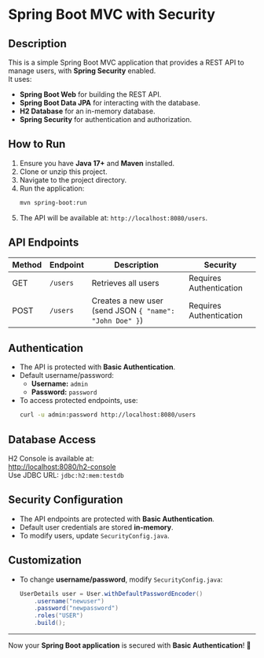 # Spring Boot MVC with Security

## Description
This is a simple Spring Boot MVC application that provides a REST API to manage users, with **Spring Security** enabled.  
It uses:
- **Spring Boot Web** for building the REST API.
- **Spring Boot Data JPA** for interacting with the database.
- **H2 Database** for an in-memory database.
- **Spring Security** for authentication and authorization.

## How to Run
1. Ensure you have **Java 17+** and **Maven** installed.
2. Clone or unzip this project.
3. Navigate to the project directory.
4. Run the application:
   ```sh
   mvn spring-boot:run
   ```
5. The API will be available at: `http://localhost:8080/users`.

## API Endpoints
| Method | Endpoint | Description | Security |
|--------|---------|-------------|------------|
| GET | `/users` | Retrieves all users | Requires Authentication |
| POST | `/users` | Creates a new user (send JSON `{ "name": "John Doe" }`) | Requires Authentication |

## Authentication
- The API is protected with **Basic Authentication**.
- Default username/password:
  - **Username:** `admin`
  - **Password:** `password`
- To access protected endpoints, use:
  ```sh
  curl -u admin:password http://localhost:8080/users
  ```

## Database Access
H2 Console is available at:  
[http://localhost:8080/h2-console](http://localhost:8080/h2-console)  
Use JDBC URL: `jdbc:h2:mem:testdb`

## Security Configuration
- The API endpoints are protected with **Basic Authentication**.
- Default user credentials are stored **in-memory**.
- To modify users, update `SecurityConfig.java`.

## Customization
- To change **username/password**, modify `SecurityConfig.java`:
  ```java
  UserDetails user = User.withDefaultPasswordEncoder()
      .username("newuser")
      .password("newpassword")
      .roles("USER")
      .build();
  ```

---

Now your **Spring Boot application** is secured with **Basic Authentication**! 🚀
